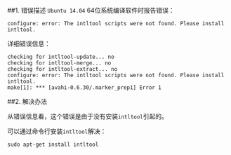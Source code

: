 ##1. 错误描述
`Ubuntu 14.04` 64位系统编译软件时报告错误：
```
configure: error: The intltool scripts were not found. Please install intltool.
```

详细错误信息：
```
checking for intltool-update... no
checking for intltool-merge... no
checking for intltool-extract... no
configure: error: The intltool scripts were not found. Please install intltool.
make[1]: *** [avahi-0.6.30/.marker_prep1] Error 1
```

##2. 解决办法

从错误信息看，这个错误是由于没有安装`intltool`引起的。

可以通过命令行安装`intltool`解决：
```shell
sudo apt-get install intltool
```
